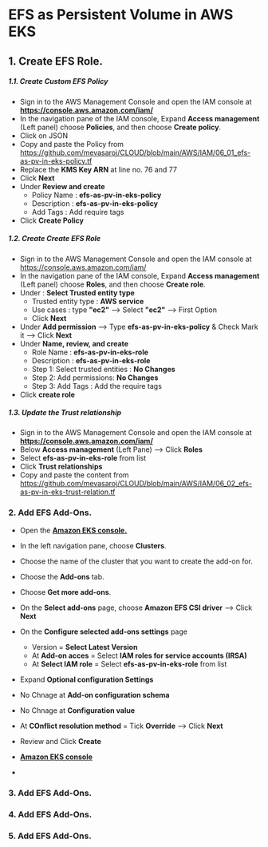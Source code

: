 #  EFS as Persistent Volume in AWS EKS
## 1. Create EFS Role.
#####  1.1.  Create Custom EFS Policy
 - Sign in to the AWS Management Console and open the IAM console at **https://console.aws.amazon.com/iam/**
 - In the navigation pane of the IAM console, Expand __Access management__ (Left panel) choose __Policies__, and then choose __Create policy__.
 - Click on JSON
 - Copy and paste the Policy from https://github.com/mevasaroj/CLOUD/blob/main/AWS/IAM/06_01_efs-as-pv-in-eks-policy.tf
 - Replace the **KMS Key ARN** at line no. 76 and 77
 - Click __Next__
 - Under **Review and create**
    - Policy Name : **efs-as-pv-in-eks-policy**
    - Description : **efs-as-pv-in-eks-policy**
    - Add Tags : Add require tags
 - Click __Create Policy__

#####  1.2.  Create Create EFS Role
 - Sign in to the AWS Management Console and open the IAM console at https://console.aws.amazon.com/iam/
 - In the navigation pane of the IAM console, Expand __Access management__ (Left panel) choose __Roles__, and then choose __Create role__.
 - Under : **Select Trusted entity type**
    - Trusted entity type : **AWS service**
    - Use cases : type __"ec2"__ --> Select __"ec2"__ --> First Option
    - Click __Next__
 - Under **Add permission** --> Type **efs-as-pv-in-eks-policy** & Check Mark it --> Click __Next__
 - Under **Name, review, and create**
    - Role Name : **efs-as-pv-in-eks-role**
    - Description : **efs-as-pv-in-eks-role**
    - Step 1: Select trusted entities : __No Changes__
    - Step 2: Add permissions: __No Changes__
    - Step 3: Add Tags : Add the require tags
 - Click **create role**
  

#####  1.3.  Update the Trust relationship
 - Sign in to the AWS Management Console and open the IAM console at **https://console.aws.amazon.com/iam/**
 - Below __Access management__ (Left Pane) --> Click **Roles**
 - Select **efs-as-pv-in-eks-role** from list
 - Click **Trust relationships**
 - Copy and paste the content from https://github.com/mevasaroj/CLOUD/blob/main/AWS/IAM/06_02_efs-as-pv-in-eks-trust-relation.tf

### 2. Add EFS Add-Ons.
 - Open the [ **Amazon EKS console.** ](https://console.aws.amazon.com/eks/home#/clusters)
 - In the left navigation pane, choose **Clusters**.
 - Choose the name of the cluster that you want to create the add-on for.
 - Choose the **Add-ons** tab.
 - Choose **Get more add-ons**.
 - On the **Select add-ons** page, choose **Amazon EFS CSI driver** --> Click **Next**
 - On the **Configure selected add-ons settings** page
    - Version = **Select Latest Version**
    - At **Add-on acces** = Select **IAM roles for service accounts (IRSA)**
    - At **Select IAM role** = Select **efs-as-pv-in-eks-role** from list
  
 - Expand **Optional configuration Settings**
 - No Chnage at **Add-on configuration schema**
 - No Chnage at **Configuration value**
 - At **COnflict resolution method** = Tick **Override** --> Click **Next**
 - Review and Click **Create**


- [ **Amazon EKS console** ](https://console.aws.amazon.com/eks/home#/clusters)
- 



### 3. Add EFS Add-Ons.

### 4. Add EFS Add-Ons.

### 5. Add EFS Add-Ons.

